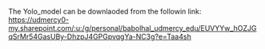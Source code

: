 The Yolo_model can be downlaoded from the followin link:
https://udmercy0-my.sharepoint.com/:u:/g/personal/babolhal_udmercy_edu/EUVYYw_hOZJGqSrMr54GasUBy-DhzpJ4GPGpvqgYa-NC3g?e=Taa4sh
